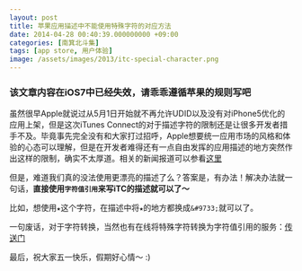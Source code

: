 ```yaml
---
layout: post
title: 苹果应用描述中不能使用特殊字符的对应方法
date: 2014-04-28 00:40:39.000000000 +09:00
categories: [南箕北斗集]
tags: [app store, 用户体验]
image: /assets/images/2013/itc-special-character.png
---
```


### 该文章内容在iOS7中已经失效，请乖乖遵循苹果的规则写吧

虽然很早Apple就说过从5月1日开始就不再允许UDID以及没有对iPhone5优化的应用上架，但是这次iTunes Connect的对于描述字符的限制还是让很多开发者措手不及。毕竟事先完全没有和大家打过招呼，Apple想要统一应用市场的风格和体验的心态可以理解，但是在开发者难得还有一点自由发挥的应用描述的地方突然作出这样的限制，确实不太厚道。相关的新闻报道可以参看[这里](http://www.cnbeta.com/articles/234799.htm)

但是，难道我们真的没法使用更漂亮的描述了么？答案是，有办法！解决办法就一句话，**直接使用`字符值引用`来写iTC的描述就可以了～**

比如，想使用`★`这个字符，在描述中将`★`的地方都换成`&#9733;`就可以了。

一句废话，对于字符转换，当然也有在线将特殊字符转换为字符值引用的服务：[传送门](http://yasu.asuka.net/orkut/conv.html)

最后，祝大家五一快乐，假期好心情～ :)
